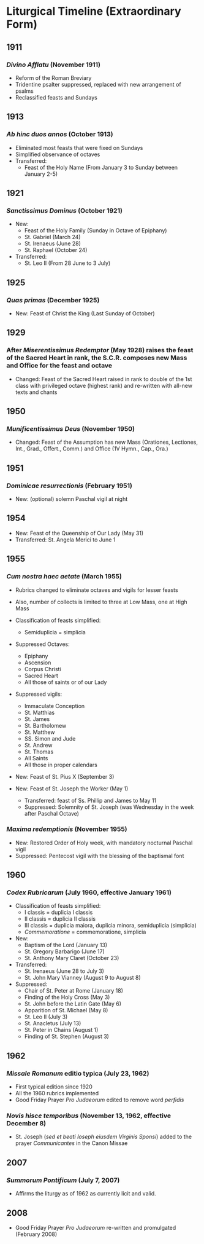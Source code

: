 Liturgical Timeline (Extraordinary Form)
=======================================

1911
----
### *Divino Afflatu* (November 1911)
* Reform of the Roman Breviary
* Tridentine psalter suppressed, replaced with new arrangement of psalms
* Reclassified feasts and Sundays

1913
----
### *Ab hinc duos annos* (October 1913)
  * Eliminated most feasts that were fixed on Sundays
  * Simplified observance of octaves
  * Transferred:
    * Feast of the Holy Name (From January 3 to Sunday between January 2-5)

1921
----
### *Sanctissimus Dominus* (October 1921)
  * New:
    * Feast of the Holy Family (Sunday in Octave of Epiphany)
    * St. Gabriel (March 24)
    * St. Irenaeus (June 28)
    * St. Raphael (October 24)
  * Transferred:
    * St. Leo II (From 28 June to 3 July)

1925
----
### *Quas primas* (December 1925)
  * New: Feast of Christ the King (Last Sunday of October)

1929
----
### After *Miserentissimus Redemptor* (May 1928) raises the feast of the Sacred Heart in rank, the S.C.R. composes new Mass and Office for the feast and octave
  * Changed: Feast of the Sacred Heart raised in rank to double of the 1st class with privileged octave (highest rank) and re-written with all-new texts and chants

1950
----
### *Munificentissimus Deus* (November 1950)
  * Changed: Feast of the Assumption has new Mass (Orationes, Lectiones, Int., Grad., Offert., Comm.) and Office (1V Hymn., Cap., Ora.)

1951
----
### *Dominicae resurrectionis* (February 1951)
  * New: (optional) solemn Paschal vigil at night

1954
----
* New: Feast of the Queenship of Our Lady (May 31)
* Transferred: St. Angela Merici to June 1

1955
----
### *Cum nostra haec aetate* (March 1955)
  * Rubrics changed to eliminate octaves and vigils for lesser feasts
  * Also, number of collects is limited to three at Low Mass, one at High Mass
  * Classification of feasts simplified:
    * Semiduplicia = simplicia
  * Suppressed Octaves:
    * Epiphany
    * Ascension
    * Corpus Christi
    * Sacred Heart
    * All those of saints or of our Lady
  * Suppressed vigils:
    * Immaculate Conception
    * St. Matthias
    * St. James
    * St. Bartholomew
    * St. Matthew
    * SS. Simon and Jude
    * St. Andrew
    * St. Thomas
    * All Saints
    * All those in proper calendars
  * New: Feast of St. Pius X (September 3)

* New: Feast of St. Joseph the Worker (May 1)
  * Transferred: feast of Ss. Phillip and James to May 11
  * Suppressed: Solemnity of St. Joseph (was Wednesday in the week after Paschal Octave)

### *Maxima redemptionis* (November 1955)
  * New: Restored Order of Holy week, with mandatory nocturnal Paschal vigil
  * Suppressed: Pentecost vigil with the blessing of the baptismal font

1960
----
### *Codex Rubricarum* (July 1960, effective January 1961)
  * Classification of feasts simplified:
    * I classis = duplicia I classis
    * II classis = duplicia II classis
    * III classis = duplicia maiora, duplicia minora, semiduplicia (simplicia)
    * *Commemoratione* = commemoratione, simplicia
  * New:
    * Baptism of the Lord (January 13)
    * St. Gregory Barbarigo (June 17)
    * St. Anthony Mary Claret (October 23)
  * Transferred:
    * St. Irenaeus (June 28 to July 3)
    * St. John Mary Vianney (August 9 to August 8)
  * Suppressed:
    * Chair of St. Peter at Rome (January 18)
    * Finding of the Holy Cross (May 3)
    * St. John before the Latin Gate (May 6)
    * Apparition of St. Michael (May 8)
    * St. Leo II (July 3)
    * St. Anacletus (July 13)
    * St. Peter in Chains (August 1)
    * Finding of St. Stephen (August 3)

1962
----
### *Missale Romanum* editio typica (July 23, 1962)
  * First typical edition since 1920
  * All the 1960 rubrics implemented
  * Good Friday Prayer *Pro Judaeorum* edited to remove word *perfidis*
### *Novis hisce temporibus* (November 13, 1962, effective December 8) 
  * St. Joseph (*sed et beati Ioseph eiusdem Virginis Sponsi*) added to the prayer *Communicantes* in the Canon Missae

2007
----
### *Summorum Pontificum* (July 7, 2007)
* Affirms the liturgy as of 1962 as currently licit and valid.
	
2008
----

* Good Friday Prayer *Pro Judaeorum* re-written and promulgated (February 2008)
